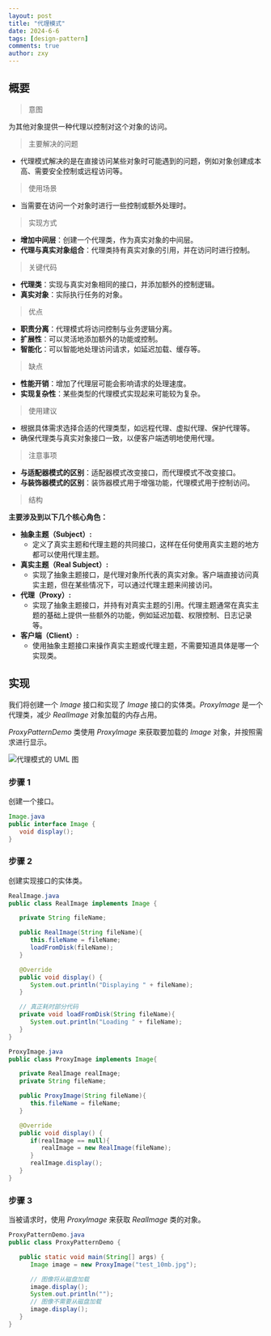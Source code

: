 ```yaml
---
layout: post
title: "代理模式"
date: 2024-6-6
tags: [design-pattern]
comments: true
author: zxy
---
```


## 概要

> 意图

为其他对象提供一种代理以控制对这个对象的访问。

> 主要解决的问题

- 代理模式解决的是在直接访问某些对象时可能遇到的问题，例如对象创建成本高、需要安全控制或远程访问等。

> 使用场景

- 当需要在访问一个对象时进行一些控制或额外处理时。

> 实现方式

- **增加中间层**：创建一个代理类，作为真实对象的中间层。
- **代理与真实对象组合**：代理类持有真实对象的引用，并在访问时进行控制。

> 关键代码

- **代理类**：实现与真实对象相同的接口，并添加额外的控制逻辑。
- **真实对象**：实际执行任务的对象。

> 优点

- **职责分离**：代理模式将访问控制与业务逻辑分离。
- **扩展性**：可以灵活地添加额外的功能或控制。
- **智能化**：可以智能地处理访问请求，如延迟加载、缓存等。

> 缺点

- **性能开销**：增加了代理层可能会影响请求的处理速度。
- **实现复杂性**：某些类型的代理模式实现起来可能较为复杂。

> 使用建议

- 根据具体需求选择合适的代理类型，如远程代理、虚拟代理、保护代理等。
- 确保代理类与真实对象接口一致，以便客户端透明地使用代理。

> 注意事项

- **与适配器模式的区别**：适配器模式改变接口，而代理模式不改变接口。
- **与装饰器模式的区别**：装饰器模式用于增强功能，代理模式用于控制访问。

> 结构

**主要涉及到以下几个核心角色：**

- **抽象主题（Subject）:**
  - 定义了真实主题和代理主题的共同接口，这样在任何使用真实主题的地方都可以使用代理主题。
- **真实主题（Real Subject）:**
  - 实现了抽象主题接口，是代理对象所代表的真实对象。客户端直接访问真实主题，但在某些情况下，可以通过代理主题来间接访问。
- **代理（Proxy）:**
  - 实现了抽象主题接口，并持有对真实主题的引用。代理主题通常在真实主题的基础上提供一些额外的功能，例如延迟加载、权限控制、日志记录等。
- **客户端（Client）:**
  - 使用抽象主题接口来操作真实主题或代理主题，不需要知道具体是哪一个实现类。

## 实现

我们将创建一个 _Image_ 接口和实现了 _Image_ 接口的实体类。_ProxyImage_ 是一个代理类，减少 _RealImage_ 对象加载的内存占用。

_ProxyPatternDemo_ 类使用 _ProxyImage_ 来获取要加载的 _Image_ 对象，并按照需求进行显示。

![代理模式的 UML 图](https://www.runoob.com/wp-content/uploads/2014/08/20211025-proxy.svg)

### 步骤 1

创建一个接口。

```java
Image.java
public interface Image {
   void display();
}
```

### 步骤 2

创建实现接口的实体类。

```java
RealImage.java
public class RealImage implements Image {

   private String fileName;

   public RealImage(String fileName){
      this.fileName = fileName;
      loadFromDisk(fileName);
   }

   @Override
   public void display() {
      System.out.println("Displaying " + fileName);
   }

   // 真正耗时部分代码
   private void loadFromDisk(String fileName){
      System.out.println("Loading " + fileName);
   }
}

ProxyImage.java
public class ProxyImage implements Image{

   private RealImage realImage;
   private String fileName;

   public ProxyImage(String fileName){
      this.fileName = fileName;
   }

   @Override
   public void display() {
      if(realImage == null){
         realImage = new RealImage(fileName);
      }
      realImage.display();
   }
}
```

### 步骤 3

当被请求时，使用 _ProxyImage_ 来获取 _RealImage_ 类的对象。

```java
ProxyPatternDemo.java
public class ProxyPatternDemo {

   public static void main(String[] args) {
      Image image = new ProxyImage("test_10mb.jpg");

      // 图像将从磁盘加载
      image.display();
      System.out.println("");
      // 图像不需要从磁盘加载
      image.display();
   }
}
```
